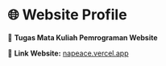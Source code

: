 # 🌐 Website Profile  

📌 **Tugas Mata Kuliah Pemrograman Website**  

🔗 **Link Website:** [napeace.vercel.app](https://napeace.vercel.app)  
